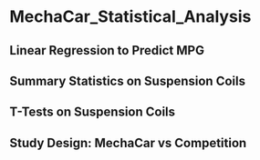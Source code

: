 # MechaCar_Statistical_Analysis


## Linear Regression to Predict MPG


## Summary Statistics on Suspension Coils


## T-Tests on Suspension Coils



## Study Design: MechaCar vs Competition


